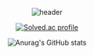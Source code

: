 <div align="center">
  
<!---
Rhode-park/Rhode-park is a ✨ special ✨ repository because its `README.md` (this file) appears on your GitHub profile.
You can click the Preview link to take a look at your changes.
--->

![header](https://capsule-render.vercel.app/api?type=Waving&height=200&color=gradient&customColorList=0&text=코테푸는&nbsp;기타리스트&nbsp;Rhode&fontSize=50&fontColor=FFFFFF&fontAlign=50&fontAlignY=40)


[![Solved.ac
profile](http://mazassumnida.wtf/api/v2/generate_badge?boj=rhode_park)](https://solved.ac/profile/rhode_park/)

![Anurag's GitHub stats](https://github-readme-stats.vercel.app/api?username=Rhode-park&theme=swift&show_icons=true)

  
</div>
